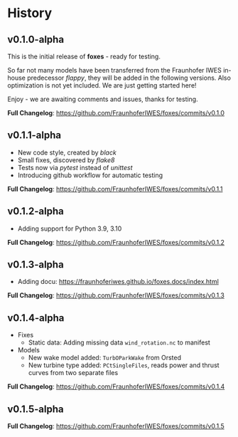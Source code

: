 # History

## v0.1.0-alpha

This is the initial release of **foxes** - ready for testing.

So far not many models have been transferred from the Fraunhofer IWES in-house predecessor *flappy*, they will be added in the following versions. Also optimization is not yet included. We are just getting started here!

Enjoy - we are awaiting comments and issues, thanks for testing.

**Full Changelog**: https://github.com/FraunhoferIWES/foxes/commits/v0.1.0

## v0.1.1-alpha

- New code style, created by *black*
- Small fixes, discovered by *flake8*
- Tests now via *pytest* instead of *unittest*
- Introducing github workflow for automatic testing

**Full Changelog**: https://github.com/FraunhoferIWES/foxes/commits/v0.1.1

## v0.1.2-alpha

- Adding support for Python 3.9, 3.10

**Full Changelog**: https://github.com/FraunhoferIWES/foxes/commits/v0.1.2

## v0.1.3-alpha

- Adding docu: https://fraunhoferiwes.github.io/foxes.docs/index.html

**Full Changelog**: https://github.com/FraunhoferIWES/foxes/commits/v0.1.3

## v0.1.4-alpha

- Fixes
    - Static data: Adding missing data `wind_rotation.nc` to manifest
- Models
    - New wake model added: `TurbOParkWake` from Orsted
    - New turbine type added: `PCtSingleFiles`, reads power and thrust curves from two separate files

**Full Changelog**: https://github.com/FraunhoferIWES/foxes/commits/v0.1.4

## v0.1.5-alpha

**Full Changelog**: https://github.com/FraunhoferIWES/foxes/commits/v0.1.5

